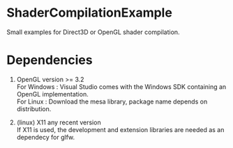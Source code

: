 # ShaderCompilationExample
Small examples for Direct3D or OpenGL shader compilation.

# Dependencies
1. OpenGL version >= 3.2<br/>
For Windows	: Visual Studio comes with the Windows SDK containing an OpenGL implementation.<br/>
For Linux	: Download the mesa library, package name depends on distribution.<br/>

2. (linux) X11 any recent version<br/>
If X11 is used, the development and extension libraries are needed as an dependecy for glfw.<br/>
